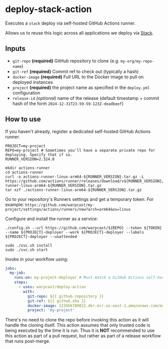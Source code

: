 # deploy-stack-action

Executes a `stack` deploy via self-hosted GitHub Actions runner.

Allows us to reuse this logic across all applications we deploy via [Stack](https://github.com/warpcast/stack).

## Inputs
- `git-repo` **(required)** GitHub repository to clone (e.g. `my-org/my-repo-name`)
- `git-ref` **(required)** Commit ref to check out (typically a hash)
- `docker-image` **(required)** Full URL to the Docker image to pull on deployed instances
- `project` **(required)** the project name as specified in the `deploy.yml` configuration
- `release-id` _(optional)_ name of the release (default timestamp + commit hash of the form `2024-12-31T23-59-59-123Z-deadbeef`)

## How to use

If you haven't already, register a dedicated self-hosted GitHub Actions runner.

```
PROJECT=my-project
REPO=my-project # Sometimes you'll have a separate private repo for deploying. Specify that if so.
RUNNER_VERSION=2.324.0

mkdir actions-runner
cd actions-runner
curl -o actions-runner-linux-arm64-${RUNNER_VERSION}.tar.gz -L https://github.com/actions/runner/releases/download/v${RUNNER_VERSION}/actions-runner-linux-arm64-${RUNNER_VERSION}.tar.gz
tar xzf ./actions-runner-linux-arm64-${RUNNER_VERSION}.tar.gz
```

Go to your repository's Runners settings and get a temporary token.
For example: `https://github.com/warpcast/my-project/settings/actions/runners/new?arch=arm64&os=linux`

Configure and install the runner as a service:
```
./config.sh --url https://github.com/warpcast/${REPO} --token ${TOKEN} --name ${PROJECT}-deployer --work ${PROJECT}-deployer --labels ${PROJECT}-deployer --unattended

sudo ./svc.sh install
sudo ./svc.sh start
```

Invoke in your workflow using:

```yaml
jobs:
  my-job:
    runs-on: my-project-deployer # Must match a GitHub Actions self-hosted runner that was previously registered with this label
    steps:
      - uses: warpcast/deploy-action
        with:
          git-repo: ${{ github.repository }}
          git-ref: ${{ github.sha }}
          docker-image: 123456789012.dkr.ecr.us-east-1.amazonaws.com/my-organization/my-repository:${{ github.sha }} # ECR repo
          project: 'my-project'
```

There's no need to clone the repo before invoking this action as it will handle the cloning itself.
This action assumes that only trusted code is being executed by the time it is run.
Thus it is **NOT** recommended to use this action as part of a pull request, but rather as part of a release workflow that runs post-merge.
